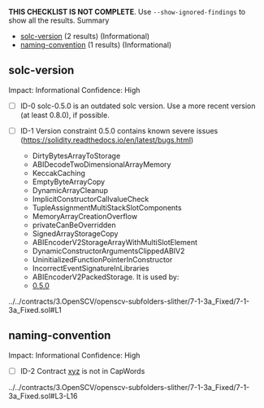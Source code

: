 **THIS CHECKLIST IS NOT COMPLETE**. Use `--show-ignored-findings` to show all the results.
Summary
 - [solc-version](#solc-version) (2 results) (Informational)
 - [naming-convention](#naming-convention) (1 results) (Informational)
## solc-version
Impact: Informational
Confidence: High
 - [ ] ID-0
solc-0.5.0 is an outdated solc version. Use a more recent version (at least 0.8.0), if possible.

 - [ ] ID-1
Version constraint 0.5.0 contains known severe issues (https://solidity.readthedocs.io/en/latest/bugs.html)
	- DirtyBytesArrayToStorage
	- ABIDecodeTwoDimensionalArrayMemory
	- KeccakCaching
	- EmptyByteArrayCopy
	- DynamicArrayCleanup
	- ImplicitConstructorCallvalueCheck
	- TupleAssignmentMultiStackSlotComponents
	- MemoryArrayCreationOverflow
	- privateCanBeOverridden
	- SignedArrayStorageCopy
	- ABIEncoderV2StorageArrayWithMultiSlotElement
	- DynamicConstructorArgumentsClippedABIV2
	- UninitializedFunctionPointerInConstructor
	- IncorrectEventSignatureInLibraries
	- ABIEncoderV2PackedStorage.
It is used by:
	- [0.5.0](../../contracts/3.OpenSCV/openscv-subfolders-slither/7-1-3a_Fixed/7-1-3a_Fixed.sol#L1)

../../contracts/3.OpenSCV/openscv-subfolders-slither/7-1-3a_Fixed/7-1-3a_Fixed.sol#L1


## naming-convention
Impact: Informational
Confidence: High
 - [ ] ID-2
Contract [xyz](../../contracts/3.OpenSCV/openscv-subfolders-slither/7-1-3a_Fixed/7-1-3a_Fixed.sol#L3-L16) is not in CapWords

../../contracts/3.OpenSCV/openscv-subfolders-slither/7-1-3a_Fixed/7-1-3a_Fixed.sol#L3-L16


